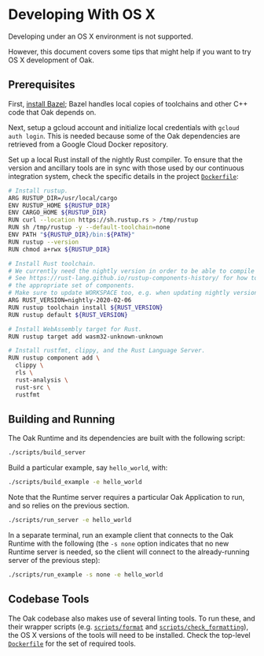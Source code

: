 # Developing With OS X

Developing under an OS X environment is not supported.

However, this document covers some tips that might help if you want to try OS X
development of Oak.

## Prerequisites

First, [install Bazel](https://docs.bazel.build/versions/master/install.html);
Bazel handles local copies of toolchains and other C++ code that Oak depends on.

Next, setup a gcloud account and initialize local credentials with
`gcloud auth login`. This is needed because some of the Oak dependencies are
retrieved from a Google Cloud Docker repository.

Set up a local Rust install of the nightly Rust compiler. To ensure that the
version and ancillary tools are in sync with those used by our continuous
integration system, check the specific details in the project
[`Dockerfile`](/Dockerfile):

<!-- prettier-ignore-start -->
[embedmd]:# (../Dockerfile bash /^# Install rustup/ /^ +rustfmt/)
```bash
# Install rustup.
ARG RUSTUP_DIR=/usr/local/cargo
ENV RUSTUP_HOME ${RUSTUP_DIR}
ENV CARGO_HOME ${RUSTUP_DIR}
RUN curl --location https://sh.rustup.rs > /tmp/rustup
RUN sh /tmp/rustup -y --default-toolchain=none
ENV PATH "${RUSTUP_DIR}/bin:${PATH}"
RUN rustup --version
RUN chmod a+rwx ${RUSTUP_DIR}

# Install Rust toolchain.
# We currently need the nightly version in order to be able to compile some of the examples.
# See https://rust-lang.github.io/rustup-components-history/ for how to pick a version that supports
# the appropriate set of components.
# Make sure to update WORKSPACE too, e.g. when updating nightly version
ARG RUST_VERSION=nightly-2020-02-06
RUN rustup toolchain install ${RUST_VERSION}
RUN rustup default ${RUST_VERSION}

# Install WebAssembly target for Rust.
RUN rustup target add wasm32-unknown-unknown

# Install rustfmt, clippy, and the Rust Language Server.
RUN rustup component add \
  clippy \
  rls \
  rust-analysis \
  rust-src \
  rustfmt
```
<!-- prettier-ignore-end -->

## Building and Running

The Oak Runtime and its dependencies are built with the following script:

```bash
./scripts/build_server
```

Build a particular example, say `hello_world`, with:

```bash
./scripts/build_example -e hello_world
```

Note that the Runtime server requires a particular Oak Application to run, and
so relies on the previous section.

```bash
./scripts/run_server -e hello_world
```

In a separate terminal, run an example client that connects to the Oak Runtime
with the following (the `-s none` option indicates that no new Runtime server is
needed, so the client will connect to the already-running server of the previous
step):

```bash
./scripts/run_example -s none -e hello_world
```

## Codebase Tools

The Oak codebase also makes use of several linting tools. To run these, and
their wrapper scripts (e.g. [`scripts/format`](/scripts/format) and
[`scripts/check_formatting`](/scripts/check_formatting)), the OS X versions of
the tools will need to be installed. Check the top-level
[`Dockerfile`](/Dockerfile) for the set of required tools.
